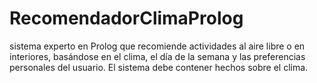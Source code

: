 # RecomendadorClimaProlog
sistema experto en Prolog que recomiende actividades al aire libre o en interiores, basándose en el clima, el día de la semana y las preferencias personales del usuario. El sistema debe contener hechos sobre el clima.
